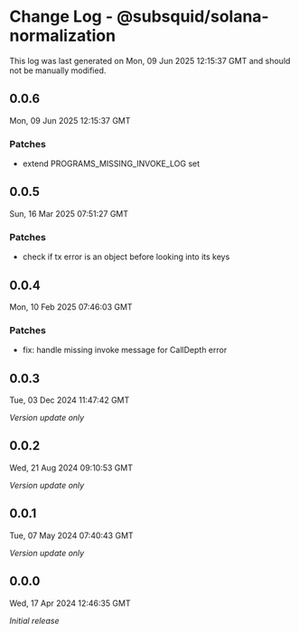 # Change Log - @subsquid/solana-normalization

This log was last generated on Mon, 09 Jun 2025 12:15:37 GMT and should not be manually modified.

## 0.0.6
Mon, 09 Jun 2025 12:15:37 GMT

### Patches

- extend PROGRAMS_MISSING_INVOKE_LOG set

## 0.0.5
Sun, 16 Mar 2025 07:51:27 GMT

### Patches

- check if tx error is an object before looking into its keys

## 0.0.4
Mon, 10 Feb 2025 07:46:03 GMT

### Patches

- fix: handle missing invoke message for CallDepth error

## 0.0.3
Tue, 03 Dec 2024 11:47:42 GMT

_Version update only_

## 0.0.2
Wed, 21 Aug 2024 09:10:53 GMT

_Version update only_

## 0.0.1
Tue, 07 May 2024 07:40:43 GMT

_Version update only_

## 0.0.0
Wed, 17 Apr 2024 12:46:35 GMT

_Initial release_

